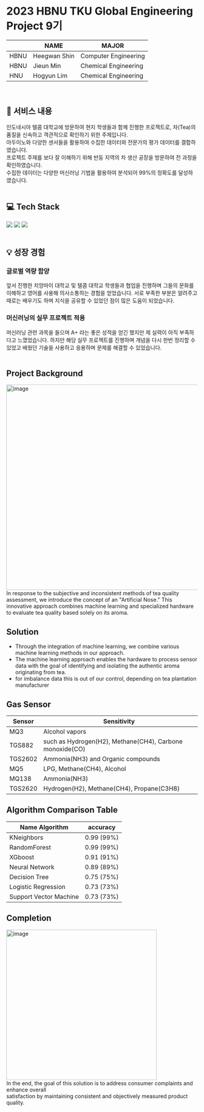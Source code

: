 # 2023 HBNU TKU Global Engineering Project 9기

| | NAME | MAJOR |
| - | - | - |
| HBNU | Heegwan Shin | Computer Engineering |
| HBNU | Jieun Min | Chemical Engineering |
| HNU | Hogyun Lim | Chemical Engineering |
<br/>

## 📜 서비스 내용
인도네시아 텔콤 대학교에 방문하여 현지 학생들과 함께 진행한 프로젝트로, 차(Tea)의 품질을 신속하고 객관적으로 확인하기 위한 주제입니다.  
아두이노와 다양한 센서들을 활용하여 수집한 데이터와 전문가의 평가 데이터를 결합하였습니다.  
프로젝트 주제를 보다 잘 이해하기 위해 반둥 지역의 차 생산 공장을 방문하여 전 과정을 확인하였습니다.  
수집한 데이터는 다양한 머신러닝 기법을 활용하여 분석되어 99%의 정확도를 달성하였습니다.
<br/><br/>

## 💻 Tech Stack
<div align="left">
<img src="https://img.shields.io/badge/python-3776AB?style=for-the-badge&logo=python&logoColor=white">
<img src="https://img.shields.io/badge/jupyter-F37626?style=for-the-badge&logo=jupyter&logoColor=white">
<img src="https://img.shields.io/badge/machinelearning-3776AB?style=for-the-badge&logo=machinelearning&logoColor=white">
</div><br/>

## 💡 성장 경험
### 글로벌 역량 함양
앞서 진행한 치앙마이 대학교 및 텔콤 대학교 학생들과 협업을 진행하며 그들의 문화를 이해하고 영어를 사용해 의사소통하는 경험을 얻었습니다. 서로 부족한 부분은 알려주고 때로는 배우기도 하며 지식을 공유할 수 있었던 점이 많은 도움이 되었습니다.

### 머신러닝의 실무 프로젝트 적용
머신러닝 관련 과목을 들으며 A+ 라는 좋은 성적을 얻긴 했지만 제 실력이 아직 부족하다고 느꼈었습니다. 하지만 해당 실무 프로젝트를 진행하며 개념을 다시 한번 정리할 수 있었고 배웠던 기술을 사용하고 응용하며 문제를 해결할 수 있었습니다. 
<br/><br/>

## Project Background
<img width="541" alt="image" src="https://github.com/HG-Shin/Indonesia_TKU_Project/assets/124351914/433a95d7-5edc-4afd-8508-bbc086fd7dfc">
  <div>
    In response to the subjective and inconsistent methods of tea quality assessment, we introduce the concept of an "Artificial Nose."  
    This innovative approach combines machine learning and specialized hardware to evaluate tea quality based solely on its aroma.
  </div>

## Solution
- Through the integration of machine learning, we combine various machine learning methods in our approach.
- The machine learning approach enables the hardware to process sensor data with the goal of identifying and isolating the authentic aroma originating from tea.
- for imbalance data this is out of our control, depending on tea plantation manufacturer

## Gas Sensor
| Sensor | Sensitivity |
| - | - |
| MQ3 | Alcohol vapors |
| TGS882 | such as Hydrogen(H2), Methane(CH4), Carbone monoxide(CO) |
| TGS2602 | Ammonia(NH3) and Organic compounds |
| MQ5 | LPG, Methane(CH4), Alcohol |
| MQ138 | Ammonia(NH3) |
| TGS2620 | Hydrogen(H2), Methane(CH4), Propane(C3H8) |

## Algorithm Comparison Table
| Name Algorithm | accuracy |
| - | - |
| KNeighbors | 0.99 (99%) |
| RandomForest | 0.99 (99%) |
| XGboost	| 0.91 (91%) |
| Neural Network | 0.89 (89%) |
| Decision Tree	| 0.75 (75%) |
| Logistic Regression	| 0.73 (73%) |
| Support Vector Machine	| 0.73 (73%) |

## Completion
<img width="396" alt="image" src="https://github.com/HG-Shin/Indonesia_TKU_Project/assets/124351914/e791690a-6ac4-4c0b-9f93-959519a4d530">
<div>
In the end, the goal of this solution is to address consumer complaints and enhance overall <br/>
satisfaction by maintaining consistent and objectively measured product quality.
</div>
